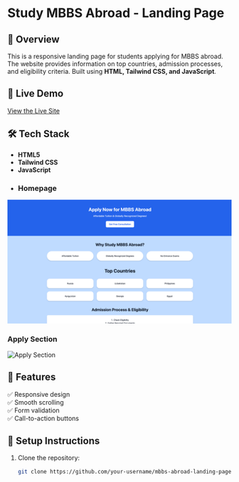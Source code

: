 # Study MBBS Abroad - Landing Page

## 📌 Overview
This is a responsive landing page for students applying for MBBS abroad. The website provides information on top countries, admission processes, and eligibility criteria. Built using **HTML, Tailwind CSS, and JavaScript**.

## 🚀 Live Demo
[View the Live Site](https://your-netlify-or-vercel-link.com)


## 🛠 Tech Stack
- **HTML5**
- **Tailwind CSS**
- **JavaScript**
- ### Homepage
![Homepage](https://github.com/deepikaaselvam/MBBS-STUDY-ABROAD/blob/main/Landing.png)

### Apply Section
![Apply Section](assets/apply-form.png)

## 📌 Features
✅ Responsive design  
✅ Smooth scrolling  
✅ Form validation  
✅ Call-to-action buttons  

## 🚀 Setup Instructions
1. Clone the repository:
   ```sh
   git clone https://github.com/your-username/mbbs-abroad-landing-page.git

